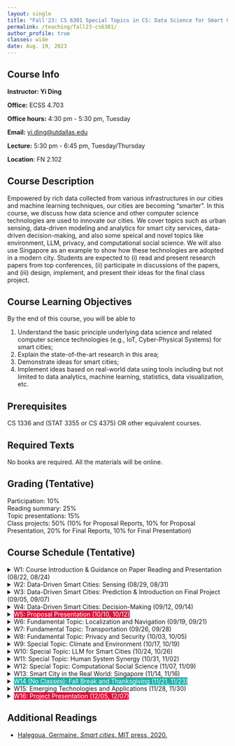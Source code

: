 ```yaml
---
layout: single
title: "Fall'23: CS 6301 Special Topics in CS: Data Science for Smart Cities"
permalink: /teaching/fall23-cs6301/
author_profile: true
classes: wide
date: Aug. 19, 2023
---
```


## Course Info

**Instructor: Yi Ding**

**Office:** ECSS 4.703 

**Office hours:** 4:30 pm - 5:30 pm, Tuesday

**Email:** yi.ding@utdallas.edu

**Lecture:** 5:30 pm - 6:45 pm, Tuesday/Thursday

**Location**: FN 2.102



## Course Description

Empowered by rich data collected from various infrastructures in our cities and machine learning techniques, our cities are becoming “smarter”. In this course, we discuss how data science and other computer science technologies are used to innovate our cities. We cover topics such as urban sensing, data-driven modeling and analytics for smart city services, data-driven decision-making, and also some speical and novel topics like environment, LLM, privacy, and computational social science. We will also use Singapore as an example to show how these technologies are adopted in a modern city.
Students are expected to (i) read and present research papers from top conferences, (ii) participate in discussions of the papers, and (iii) design, implement, and present their ideas for the final class project.


## Course Learning Objectives

By the end of this course, you will be able to

1. Understand the basic principle underlying data science and related computer science technologies (e.g., IoT, Cyber-Physical Systems) for smart cities;
2. Explain the state-of-the-art research in this area;
3. Demonstrate ideas for smart cities;
4. Implement ideas based on real-world data using tools including but not limited to data analytics, machine learning, statistics, data visualization, etc.


## Prerequisites

CS 1336 and (STAT 3355 or CS 4375) OR other equivalent courses.



## Required Texts

No books are required. All the materials will be online.



## Grading (Tentative)

Participation: 10%<br>Reading summary: 25%<br>Topic presentations: 15%<br>Class projects: 50% (10% for Proposal Reports, 10% for Proposal Presentation, 20% for Final Reports, 10% for Final Presentation)



## Course Schedule (Tentative)

<details markdown=block>
<summary>W1: Course Introduction & Guidance on Paper Reading and Presentation (08/22, 08/24)</summary>

* Smart cities study in general
* Smart cities under the framework of Cyber-Physical Systems
* IoT and CPS

</details>


<details markdown=block>
<summary>W2: Data-Driven Smart Cities: Sensing (08/29, 08/31)</summary>
<br>

* W2-Thurs-Sample [Ding, Yi, et al. "Nationwide Deployment and Operation of a Virtual Arrival Detection System in the Wild", *ACM SIGCOMM* 2021](https://dl.acm.org/doi/pdf/10.1145/3452296.3472911)
* W2-Thurs-1 [Zhou, Pengfei, et al. "IODetector: A Generic Service for Indoor Outdoor Detection", *ACM SenSys* 2012](http://www.cs.umd.edu/class/spring2017/cmsc818G/files/iodetector.pdf)
* W2-Thurs-2 [Ma, Yunfei, et al.  "Drone relays for battery-free networks",*ACM SIGCOMM* 2017](http://www.mit.edu/~fadel/papers/RFly-paper.pdf)
* W2-Thurs-3 [Adib, Fadel, et al. "See Through Walls with Wi-Fi!", *ACM SIGCOMM* 2013](https://dl.acm.org/doi/pdf/10.1145/2486001.2486039)
* W2-Thurs-4 [Ahmed, Fawad, et al. "CarMap: Fast 3D Feature Map Updates for Automobiles", *USENIX NSDI* 2020](https://www.usenix.org/system/files/nsdi20-paper-ahmad.pdf)
* W2-Thurs-5  [He, Yuze, et al. "AutoMatch: Leveraging Traffic Camera to Improve Perception
and Localization of Autonomous Vehicles", *ACM SenSys* 2022](https://yanzhenyu.com/assets/pdf/AutoMatch-SenSys22.pdf)

</details>


<details markdown=block>
<summary>W3: Data-Driven Smart Cities: Prediction & Introduction on Final Project  (09/05, 09/07)</summary>
<br>

* W3-Tue-Sample [Zhang, Yan, et. al. '"Route Prediction for Instant Delivery", *ACM IMWUT 2019*](https://people.cs.rutgers.edu/~dz220/paper/RouteP.pdf)
* W3-Tue-1 [Yu, Fudan, et. al. "Spatio-Temporal Vehicle Trajectory Recovery on Road Network Based on Traffic Camera Video Data", *ACM SIGKDD 2022*](https://dl.acm.org/doi/pdf/10.1145/3534678.3539186)
* W3-Tue-2 [Geng, Xu, et. al. "Spatiotemporal Multi-Graph Convolution Network for Ride-Hailing Demand Forecasting", *AAAI 2019*](https://ojs.aaai.org/index.php/AAAI/article/view/4247/4125)
* W3-Tue-3 [Jiang, Renhe, et. al. "DeepUrbanMomentum: An Online Deep-Learning System for Short-Term Urban Mobility Prediction", *AAAI 2018*](https://ojs.aaai.org/index.php/AAAI/article/view/11338/11197)
* W3-Thurs-1 [Hong, Ye, et. al. "How do you go where? Improving next location prediction by learning travel mode information using transformers", *ACM SIGSPATIAL 2022*](https://dl.acm.org/doi/pdf/10.1145/3557915.3560996)
* W3-Thurs-2 [Qin, Zhou, et. al. "CellPred: A Behavior-aware Scheme for Cellular Data Usage Prediction", *ACM IMWUT 2020*](https://dl.acm.org/doi/pdf/10.1145/3380982)
* W3-Thurs-3 [Tran, Luan, et. al.  "DeepTRANS : A Deep Learning System for Public Bus Travel Time Estimation using Traffic Forecasting", *VLDB 2020*](http://www.vldb.org/pvldb/vol13/p2957-tran.pdf)

</details>

<details markdown=block>
<summary>W4: Data-Driven Smart Cities: Decision-Making (09/12, 09/14)</summary>
<br>

* W4-Tue-Sample Hitchhiking
* W4-Tue-1 [Rizzo, Stefano, et. al. "Time Critic Policy Gradient Methods for Traffic Signal Control in Complex and Congested Scenarios", *ACM SIGKDD 2019*](https://dl.acm.org/doi/pdf/10.1145/3292500.3330988)
* W4-Tue-2 [Ji, Shenggong, et. al. "A Deep Reinforcement Learning-Enabled Dynamic Redeployment System for Mobile Ambulances", *ACM IMWUT 2019*](http://urban-computing.com/pdf/UbiComp2019JiZheng.pdf)
* W4-Tue-3 [Delarue, Arthur, et. al. "Reinforcement Learning with Combinatorial Actions: An Application to Vehicle Routing", *NeurIPS 2020*](https://arxiv.org/pdf/2010.12001.pdf)
* W4-Thurs-1 [Guo, Baoshen, et. al. "Concurrent Order Dispatch for Instant Delivery with Time-Constrained Actor-Critic Reinforcement Learning", *IEEE RTSS 2021*](https://www.researchgate.net/profile/Yi-Ding-99/publication/356866132_Concurrent_Order_Dispatch_for_Instant_Delivery_with_Time-Constrained_Actor-Critic_Reinforcement_Learning/links/63063d4b5eed5e4bd1180b40/Concurrent-Order-Dispatch-for-Instant-Delivery-with-Time-Constrained-Actor-Critic-Reinforcement-Learning.pdf)
* W4-Thurs-2 [Wang, Guang, et. al. "bCharge: Data-Driven Real-Time Charging Scheduling for Large-Scale Electric Bus Fleets", *IEEE RTSS 2018*](https://people.cs.rutgers.edu/~dz220/paper/bCharge.pdf)
* W4-Thurs-3 [Wei, Yu, et. al. "City Metro Network Expansion with Reinforcement Learning", *ACM SIGKDD 2020*](https://dl.acm.org/doi/pdf/10.1145/3394486.3403315)

</details>

<details markdown=block>
<summary><span style="background-color:Crimson;color:White">W5: Proposal Presentation (10/10, 10/12)</span></summary>

</details>

<details markdown=block>
<summary>W6: Fundamental Topic: Localization and Navigation (09/19, 09/21)</summary>
<br>

* W6-Tue-1 [Ni, Jiazhi, et. al. "Experience: Pushing Indoor Localization from Laboratory to the Wild", *ACM MobiCom 2022*](https://dl.acm.org/doi/pdf/10.1145/3495243.3560546)
* W6-Tue-2 [Wang, Mei, et. al. "MAVL: Multiresolution Analysis of Voice Localization", *USENIX NSDI 2021*](https://www.usenix.org/conference/nsdi21/presentation/wang)
* W6-Tue-3 [Lu, Chris, et. al. "Simultaneous Localization and Mapping with Power Network Electromagnetic Field", *ACM MobiCom 2018*](http://www.cs.ox.ac.uk/files/10769/%5BMobiCom2018%5Demr_slam.pdf)
* W6-Thurs-1 [Liu, Xiaochen, et. al. "TAR - Enabling Fine-Grained Targeted Advertising in Retail Stores", *ACM MobiSys 2018*](https://dl.acm.org/doi/pdf/10.1145/3210240.3210342?casa_token=IRFrB9ZzbL8AAAAA:OMi52MJR2CfC-9UVAwEIwb7h-qPi115ZZkuJXp-QIfXHPIs52UeQYv-SBcwLkT7UwA4EUXKzOQ)
* W6-Thurs-2 [Liu, Song, et. al. "SmartLight: Light-weight 3D Indoor Localization Using a Single LED Lamp", *ACM SenSys 2017*](https://www-users.cse.umn.edu/~tianhe/Papers/SmartLight.pdf)
* W6-Thurs-3 [Cao, Yifeng, et. al. "ITrackU: Tracking a Pen-like Instrument via UWB-IMU Fusion", *ACM MobiSys 2021*](https://dl.acm.org/doi/pdf/10.1145/3458864.3467885)


</details>


<details markdown=block>
<summary>W7: Fundamental Topic: Transportation (09/26, 09/28)</summary>
<br>

* W7-Tue-1 [Sonntag, Jonas, et. al. "Predicting Parking Availability from Mobile Payment Transactions with Positive Unlabeled Learning." *AAAI 2021*](https://ojs.aaai.org/index.php/AAAI/article/view/17810)
* W7-Tue-2 [Ruan, Sijie, et. al. "Learning to Generate Maps from Trajectories", *AAAI 2020*](http://urban-computing.com/pdf/AAAI-RuanS.361.pdf)
* W7-Tue-3 [Liao, Bingbing, et. al. "Deep Sequence Learning with Auxiliary Information for Traffic Prediction", *ACM SIGKDD 2018*](https://arxiv.org/pdf/1806.07380.pdf)
* W7-Thurs-1 [Hulot, Pierre, et. al. "Towards Station-Level Demand Prediction for Effective Rebalancing in Bike-Sharing Systems", *ACM SIGKDD 2018*](https://dl.acm.org/doi/pdf/10.1145/3219819.3219873)
* W7-Thurs-2 [Chen, Liyue, et. al. "A Data-driven Region Generation Framework for Spatiotemporal Transportation Service Management", *ACM SIGKDD 2023*](https://arxiv.org/pdf/2306.02806.pdf)
* W7-Thurs-3 [He, Suining, et. al. "Spatio-Temporal Capsule-based Reinforcement Learning for Mobility-on-Demand Network Coordination", *ACM WWW 2019*](https://dl.acm.org/doi/pdf/10.1145/3308558.3313401)


</details>


<details markdown=block>
<summary>W8: Fundamental Topic: Privacy and Security (10/03, 10/05)</summary>
<br>

* W8-Tue-1 [Saleheen, Nazir, et. al. "WristPrint: Characterizing User Re-identification Risks fromWrist-worn Accelerometry Data" *ACM CCS 2021*](https://dl.acm.org/doi/pdf/10.1145/3460120.3484799)
* W8-Tue-2 [Gursoy, Mehmet, et. al. "Utility-Aware Synthesis of Differentially Private and
Attack-Resilient Location Traces", *ACM CCS 2018*](https://dl.acm.org/doi/pdf/10.1145/3243734.3243741)
* W8-Tue-3 [Jin, Haojian, et. al. "Exploring the Needs of Users for Supporting Privacy-Protective Behaviors in Smart Homes", *ACM CHI 2022*](https://dl.acm.org/doi/pdf/10.1145/3491102.3517602)
* W8-Thur-1 [Fang, Zhihan, et. al. "PrivateBus: Privacy Identification and Protection in Large-Scale BusWiFi Systems", *ACM IMWUT 2020*](https://dl.acm.org/doi/pdf/10.1145/3380990)
* W8-Thur-2 [Gao, Di, et. al. "A Nationwide Census on WiFi Security Threats: Prevalence, Riskiness, and the Economics",  *ACM MobiCom 2021*](https://www-users.cse.umn.edu/~fengqian/paper/wifisec_mobicom21.pdf)
* W8-Thur-3 [Nguyen, Kien, et. al. "Spatial Privacy Pricing: The Interplay between Privacy, Utility and Price in Geo-Marketplaces", *ACM SIGSPATIAL 2020*](https://arxiv.org/pdf/2008.11817.pdf)

</details>


<details markdown=block>
<summary>W9: Special Topic: Climate and Environment (10/17, 10/19)</summary>
<br>

* W9-Tue-1 [Kikstra, Jarmo, et al. "Climate mitigation scenarios with persistent COVID-19-related energy demand changes." *Nature Energy* 2021.](https://www.nature.com/articles/s41560-021-00904-8)
* W9-Tue-2 [Dang, Tuan, et. al. "IoTree: A Battery-free Wearable System with Biocompatible Sensors for Continuous Tree Health Monitoring", *ACM MobiCom 2022*](https://dl.acm.org/doi/pdf/10.1145/3495243.3567652)
* W9-Tue-3 [Ding, Jian, et. al. "Towards Low Cost Soil Sensing Using Wi-Fi", *ACM MobiCom 2019*](https://dl.acm.org/doi/pdf/10.1145/3300061.3345440)
* W9-Thurs-1 [Zheng, Yu, et. al. "U-Air: when urban air quality inference meets big data", *ACM SIGKDD 2013*](https://dl.acm.org/doi/pdf/10.1145/2487575.2488188)
* W9-Thurs-2 [Ding, Daizong, et. al. "Modeling Extreme Events in Time Series Prediction", *ACM SIGKDD 2019*](http://staff.ustc.edu.cn/~hexn/papers/kdd19-timeseries.pdf)
* W9-Thurs-3 [Kumar, Peeyush, et. al. "Micro-climate Prediction - Multi Scale Encoder-decoder based Deep Learning Framework", *ACM SIGKDD 2021*](https://dl.acm.org/doi/pdf/10.1145/3447548.3467173)

</details>

<details markdown=block>
<summary>W10: Special Topic: LLM for Smart Cities (10/24, 10/26)</summary>
<br>

* W10-Tue-1 [Horikomi, Taizo, et. al. "Generating Individual Trajectories Using GPT-2 Trained from Scratch on Encoded Spatiotemporal Data", arXiv, 2023](https://arxiv.org/pdf/2308.07940.pdf)
* W10-Tue-2 [Huang, Jizhou, et. al. "ERNIE-GeoL: A Geography-and-Language Pre-trained Model and its Applications in Baidu Maps", ACM SIGKDD 2022](https://dl.acm.org/doi/pdf/10.1145/3534678.3539021)
* W10-Tue-3 [Lin, Yan, et. al. "Pre-training Context and Time Aware Location Embeddings from Spatial-Temporal Trajectories for User Next Location Prediction", *AAAI 2021*](https://ojs.aaai.org/index.php/AAAI/article/view/16548/16355)
* W10-Thurs-1 [Liang, Yuxuan, et. al. "TrajFormer: Efficient Trajectory Classification with Transformers" *ACM CIKM 2022*](https://dl.acm.org/doi/pdf/10.1145/3511808.3557481)
* W10-Thurs-2 [Jo, Eunkyung, et. al. "Understanding the Benefits and Challenges of Deploying Conversational AI Leveraging Large Language Models for Public Health Intervention", *ACM CHI 2023*](https://dl.acm.org/doi/pdf/10.1145/3544548.3581503)
* W10-Thurs-3 [Nguyen, Tuan-Phong, et. al. "Extracting Cultural Commonsense Knowledge at Scale", *ACM WWW 2023*](https://dl.acm.org/doi/pdf/10.1145/3543507.3583535)

</details>

<details markdown=block>
<summary>W11: Special Topic: Human System Synergy (10/31, 11/02)</summary>
<br>

* W11-Thurs-1 [Seetharaman, Bhavani, et al. "Delivery Work and the Experience of Social Isolation." *ACM CSCW* 2021.](https://www.microsoft.com/en-us/research/uploads/prod/2021/02/India_Delivery_Work.pdf) 
* W11-Tue-2 [Kinder, Eliscia, et al. "Gig platforms, tensions, alliances and ecosystems: An actor-network perspective." *ACM CSCW* 2019.](https://dl.acm.org/doi/pdf/10.1145/3359314?casa_token=JsiCHJoKYksAAAAA:uqN3HcU-8pqY1aqAo1qvFeaDt_0r-l0YSInriYzMPujZlT6JIndPArL_T8KxBEFpVMrKKZGSyQ)
* W11-Tue-3 [Matsubara, Masaki, et al. " Task Assignment Strategies for Crowd Worker Ability Improvement" *ACM CSCW* 2021.](https://dl.acm.org/doi/pdf/10.1145/3479519) 
* W11-Thurs-1 [Tschandl, Philipp, el. al. "Human–computer collaboration for skin cancer recognition" Nature Medicine 2020](https://www.nature.com/articles/s41591-020-0942-0)
* W11-Thurs-2 [Chai, Chengliang, et. al. "Human-in-the-loop Outlier Detection", ACM SIGMOD 2020](https://luoyuyu.vip/files/SIGMOD20-HOD.pdf)
* W11-Thurs-3 [Lin, Chuan-en, et al. "ARchitect: Building Interactive Virtual Experiences from Physical Affordances by Bringing Human-in-the-Loop", ACM CHI](https://dl.acm.org/doi/pdf/10.1145/3313831.3376614)
</details>


<details markdown=block>
<summary>W12: Special Topic: Computational Social Science (11/07, 11/09)</summary>
<br>

* W12-Tue-Sample [Moro, Esteban, et al. "Mobility patterns are associated with experienced income segregation in large US cities." *Nature Communications* 2021.](https://www.nature.com/articles/s41467-021-24899-8)
* W12-Tue-1 [Gonzalez, Marta, et al. "Understanding individual human mobility patterns." *Nature* 2008.](https://www.nature.com/articles/nature06958)
* W12-Tue-2 [Song, Chaoming, et al. "Limits of Predictability in Human Mobility." *Nature* 2010.](https://www.science.org/doi/10.1126/science.1177170)
* W12-Tue-3 [Jia, Jayson, et al. "Population flow drives spatio-temporal distribution of COVID-19 in China." *Nature* 2020.](https://www.nature.com/articles/s41586-020-2284-y)
* W12-Tue-4 [Alessandretti, Laura, et al. "The scales of human mobility." *Nature* 2020.](https://www.nature.com/articles/s41586-020-2909-1)
* W12-Tue-5 [Chang, Serina, et al. "Mobility network models of COVID-19 explain inequities and inform reopening." *Nature* 2021.](https://www.nature.com/articles/s41586-020-2923-3)
* W12-Thurs-Sample TBD
* W12-Thurs-2 [Hunter, Ruth, et al. "Effect of COVID-19 response policies on walking behavior in US cities." *Nature Communications* 2021.](https://www.nature.com/articles/s41467-021-23937-9)
* W12-Thurs-4 [Asensio, Omar, et al. "Impacts of micromobility on car displacement with evidence from a natural experiment and geofencing policy." *Nature Energy* 2022](https://www.nature.com/articles/s41560-022-01135-1)
* W12-Thurs-5 [Yabe, Takahiro, et al. "Behavioral changes during the pandemic worsened income diversity of urban encounters." *Nature Communications* 2023.](https://www.nature.com/articles/s41467-023-37913-y)


</details>

<details markdown=block>
<summary>W13: Smart City in the Real World: Singapore (11/14, 11/16)</summary>
<br>

* W13-Tue-Sample [Cao, Chu, et al. "Walkway Discovery from Large Scale Crowdsensing." *ACM/IEEE IPSN* 2018](https://www.ceid.upatras.gr/webpages/courses/adhocnets/files/papers/paper5.pdf)
* W13-Tue-1 [Jiang, Shan, et al. "Activity-Based Human Mobility Patterns Inferred from Mobile Phone Data: A Case Study of Singapore" *ACM UbiComp* 2015](http://www2.cs.uic.edu/~urbcomp2013/urbcomp2015/papers/Human-Mobility-Inference_Jiang.pdf)
* W13-Tue-2 [Poonawala, Hasan, et al. "Singapore in Motion: Insights on Public Transport Service Level Through Farecard and Mobile Data Analytics." *ACM SIGKDD* 2016](https://www.kdd.org/kdd2016/papers/files/SingaporeInMotion_v3.pdf)
* W13-Tue-3 [Tachet, R., et al. "Scaling Law of Urban Ride Sharing." *Scientific Report* 2017](https://www.nature.com/articles/srep42868.)
* W13-Tue-4 [Lau, Billy, et. al. "Sensor Fusion for Public Space Utilization Monitoring in a Smart City", *IEEE IoT Journal*, 2018](https://arxiv.org/pdf/1710.01581.pdf)
* W13-Tue-5 [Kandappu, Thivya, et al. "A Feasibility Study on Crowdsourcing to Monitor Municipal Resources in Smart Cities." *ACM WWW* 2018](https://dl.acm.org/doi/pdf/10.1145/3184558.3191519)
* W13-Thurs-Sample [Li, Yi, et al. "Urban Region Representation Learning with OpenStreetMap Building Footprints" *ACM SIGKDD* 2019](https://dl.acm.org/doi/pdf/10.1145/3580305.3599538)
* W13-Thurs-1 [Meegahapola, Lakmal, et al. "BuSCOPE : Fusing Individual & Aggregated Mobility Behavior for "Live" Smart City Services." *ACM MobiSys* 2019](https://www.andrew.cmu.edu/user/lakoglu/pubs/19-mobisys-buscope.pdf)
* W13-Thurs-2 [Dong, Lei, et al. "Predicting neighborhoods’ socioeconomic attributes using restaurant data." *PNAS* 2019](https://www.pnas.org/doi/epdf/10.1073/pnas.1903064116)
* W13-Thurs-3 [Sahoo, Doyen, et al. "FoodAI: Food Image Recognition via Deep Learning for Smart Food Logging" *ACM SIGKDD* 2019](https://arxiv.org/pdf/1909.11946.pdf)
* W13-Thurs-4 [Lu, Yu, et. al. "TourSense: A Framework for Tourist Identification and Analytics Using Transport Data", *IEEE TKDE*, 2019](https://ieeexplore.ieee.org/document/8620274)
* W13-Thurs-5 [Hou, Yuting, et al. "Exploring built environment correlates of older adults’ walking travel from lifelogging images" *Transportation Research Part D* 2021](https://pdf.sciencedirectassets.com/271737/1-s2.0-S1361920921X00077/1-s2.0-S136192092100153X/main.pdf?X-Amz-Security-Token=IQoJb3JpZ2luX2VjEPT%2F%2F%2F%2F%2F%2F%2F%2F%2F%2FwEaCXVzLWVhc3QtMSJIMEYCIQC8%2BZyOlGOIWD3WEt6GUe3E%2BZXt9ct6HxXbool3pmPQrAIhANuRlZo0zlAJCDDzyOVGU%2Bj9bOWvNtZaRVLd8WvdlBiEKrwFCKz%2F%2F%2F%2F%2F%2F%2F%2F%2F%2FwEQBRoMMDU5MDAzNTQ2ODY1Igx%2B3fmUIYviQihNEecqkAXRoMO%2FOqlBD5dxckZlqGigl9WbUZLk5nAGhmt7hS2UBMb1KKxdNG8dBQRn2Ydrq1ejg1ajOyrF2SDbvLDV15WWknaB%2FQohB82Mfx%2FP46KNEai02dZ9xuaFWke60Ti4obWClc1003XZKRgAWkQpLdc%2BWnS89dWVPsjKQz44pCGzoV%2FuwDYaQLdOOVUORsPEiwU3D802kkJomi2SKThU6rWItqBbq4IO5SIzlXBE0QjgAunQoDe1adi9lUCZdfNSTVXooXcalk28%2FCyqUWFXiLAOsD0iW7GHvXanUI7grNPfcAT4uhRACLp8dvNVHyMYykuH%2FxjbhBX3b75QRsHEDangYFFOXXhMb2kfnody6i8qfu1GDYtgpXNWKkv87qILSADdvI%2F5e9YHXWcua4hJCLJnHy6%2B%2B5cWwEKHWeTpBwzcFcMphCFMTs839FbPtogVW%2BGMTFTQ%2BPqXmDw236yAsYMyU0Y5YD53OABf5cadmN1SH5qwmGBG%2B%2FVbBvkWlqnM5EmrXGIb%2FLUi374dpCnORm5gtiOFwJvOm%2Fn6zMDthro%2Fnv%2B8Ouvt5FMVR0Nk8y0PJuet3f1LI%2BCCoTjVxUaaYYWMFOUPT4eWqi4DVmqVRsQ%2BGDkdjL20HOqz6oKYPFz%2Fn%2FAVcbo%2F4j8DUaBsgLVejExrMlJH%2BdNF6XBRYUtlRMpJMpzGMRTiNDRT%2F90Drsk1DW2oTaVWGllqvwVILiH63a3fsw%2Buu%2Fq%2BMqA48ODRvv8e%2F7VVqF6MkXA8VzRPB8L4MQtQ33GmEAIoelG6XXkURm%2BMp%2F46dM3gCjCCi9r9b6uVyLXsr%2FYcRGeYWbafk9Y0c9ZVdSq5terxfkmbo5ICnVwFl5N93kyogOoujYXnrvEj8jDgqYSnBjqwAb0F4agLDX%2B8rTpSxSH7HstzzPzrMfakCkYcn1OiebrqJIN%2BLIbQIu6d96aBgkqBcTNNp0WmafnE4p1QXkj1shv8yNgkvRvRFkwk7gxh7XaCuUDVmxcqVP7rj3W5PJbwbwoBi8rWQQdsKpLUiIZkcWD2CYvsD0ZEsoJt7qFieKweDxJ24yLEk5nNPxg8AvhKnm6XUP51MFOL62GuIK%2BCngt2UN5eSpTttr62WfvpeWIE&X-Amz-Algorithm=AWS4-HMAC-SHA256&X-Amz-Date=20230819T200459Z&X-Amz-SignedHeaders=host&X-Amz-Expires=300&X-Amz-Credential=ASIAQ3PHCVTYYVKAYFWG%2F20230819%2Fus-east-1%2Fs3%2Faws4_request&X-Amz-Signature=b405009cd9ccd2348600fc3a3b16a0b69e206b370d867d10f9b6aac9a886fcc9&hash=95ebba2f920dedf35644f213522c3ee85f8c2f57fb13b0b81189fd85b974d276&host=68042c943591013ac2b2430a89b270f6af2c76d8dfd086a07176afe7c76c2c61&pii=S136192092100153X&tid=spdf-afe1eb61-85a5-4a1a-a507-11e898bbe7bf&sid=e221bf20106bc04560-8a1b-a42ebf0186degxrqa&type=client&tsoh=d3d3LnNjaWVuY2VkaXJlY3QuY29t&ua=0f1255065b565757575f&rr=7f950240e8d5e7d3&cc=us)

</details>


<details markdown=block>
<summary><span style="background-color:LightSeaGreen;color:White">W14 (No Classes): Fall Break and Thanksgiving (11/21, 11/23)</span></summary>
</details>

<details markdown=block>
<summary>W15: Emerging Technologies and Applications (11/28, 11/30)</summary>

* W15-Tue-1 [Li, Danyang, et. al. "Motion Inspires Notion: Self-supervised Visual-LiDAR Fusion for Environment Depth Estimation", *ACM MobiSys 2022*](https://dl.acm.org/doi/pdf/10.1145/3498361.3538918)
* W15-Tue-2 [Li, Yuanjie, et. al. "A Networking Perspective on Starlink’s Self-Driving LEO Mega-Constellation", *ACM MobiCom 2023*](https://dl.acm.org/doi/pdf/10.1145/3570361.3592519)
* W15-Tue-3 [Shi, Shuyao, et. al. "VIPS: Real-Time Perception Fusion for Infrastructure-Assisted Autonomous Driving", *ACM MobiCom 2022*](https://dl.acm.org/doi/pdf/10.1145/3495243.3560539)
* W15-Thurs-1 [Yuan, Xinjie, et. al. "Understanding 5G Performance for Real-world Services: a Content Provider’s Perspective", *ACM SIGCOMM 2022*](https://dl.acm.org/doi/pdf/10.1145/3544216.3544219)
* W15-Thurs-2 [Guo, Baoshen, et. al. "Towards Equitable Assignment: Data-Driven Delivery Zone Partition at Last-mile Logistics", *ACM SIGKDD 2023*](https://dl.acm.org/doi/pdf/10.1145/3580305.3599915)
* W15-Thurs-3 [Sharp, Jonathan, et. al. "Authentication for Drone Delivery Through a Novel Way of Using Face Biometrics", *ACM MobiCom 2022*](https://dl.acm.org/doi/pdf/10.1145/3495243.3560550)

</details>


<details markdown=block>
<summary><span style="background-color:Crimson;color:White">W16: Project Presentation (12/05, 12/07)</span></summary>
</details>

## Additional Readings

* [Halegoua, Germaine. *Smart cities*. MIT press, 2020.](https://mitpress.mit.edu/9780262538053/smart-cities/)





